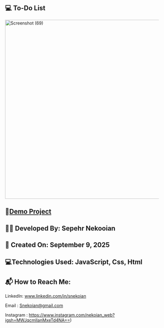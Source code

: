 ## 💻 To-Do List

<img width="1024" height="585" alt="Screenshot (69)" src="https://github.com/user-attachments/assets/fe5b6168-1ca8-456e-9854-8a41f5a6ae3f" />

## 🔗[Demo Project](https://sepehrnekooian.github.io/To-do-List/)

## 👨‍💻 Developed By: Sepehr Nekooian

## 📅 Created On: September 9, 2025

## 💻Technologies Used: JavaScript, Css, Html

## 📬 How to Reach Me:

LinkedIn: www.linkedin.com/in/snekoian

Email : Snekoian@gmail.com

Instagram : https://www.instagram.com/nekoian_web?igsh=MWJqcmllanMxeTd4NA==)
